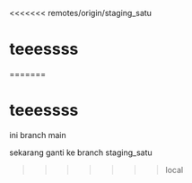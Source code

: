 <<<<<<< remotes/origin/staging_satu
# teeessss
=======
# teeessss
ini branch main

sekarang ganti ke branch staging_satu
>>>>>>> local

